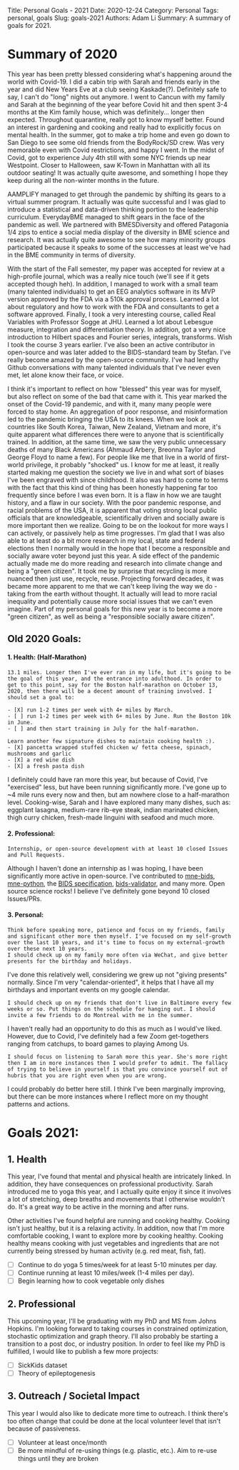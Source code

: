 Title: Personal Goals - 2021
Date: 2020-12-24
Category: Personal
Tags: personal, goals
Slug: goals-2021
Authors: Adam Li
Summary: A summary of goals for 2021.

# Summary of 2020
This year has been pretty blessed considering what's happening around the world with Covid-19. 
I did a cabin trip with Sarah and friends early in the year and did New Years Eve at a club seeing Kaskade(?). 
Definitely safe to say, I can't do "long" nights out anymore. 
I went to Cancun with my family and Sarah at the beginning of the year before Covid hit and 
then spent 3-4 months at the Kim family house, which was definitely... longer then expected. 
Throughout quarantine, really got to know myself better. Found an interest in gardening and 
cooking and really had to explicitly focus on mental health. In the summer, got to make a trip home 
and even go down to San Diego to see some old friends from the BodyRock/SD crew. Was very memorable 
even with Covid restrictions, and happy I went. In the midst of Covid, got to experience 
July 4th still with some NYC friends up near Westpoint. Closer to Halloween, 
saw K-Town in Manhattan with all its outdoor seating! It was actually quite awesome, 
and something I hope they keep during all the non-winter months in the future. 

AAMPLIFY managed to get through the pandemic by shifting its gears to a virtual 
summer program. It actually was quite successful and I was glad to introduce a 
statistical and data-driven thinking portion to the leadership curriculum. EverydayBME
managed to shift gears in the face of the pandemic as well. We partnered with BMESDiversity and 
offered Patagonia 1/4 zips to entice a social media display of the diversity in BME 
science and research. It was actually quite awesome to see how many minority groups 
participated because it speaks to some of the successes at least we've had in the BME
community in terms of diversity.

With the start of the Fall semester, my paper was accepted for
review at a high-profile journal, which was a really nice touch (we'll see 
if it gets accepted though heh). In addition, I managed to work with a 
small team (many talented individuals) to get an EEG analytics software in 
its MVP version approved by the FDA via a 510k approval process. Learned a lot about 
regulatory and how to work with the FDA and consultants to get a software approved. Finally, 
I took a very interesting course, called Real Variables with Professor Sogge at JHU. Learned a lot 
about Lebesgue measure, integration and differentiation theory. In addition, got a 
very nice introduction to Hilbert spaces and Fourier series, integrals, transforms. 
Wish I took the course 3 years earlier. I've also been an active contributor in open-source 
and was later added to the BIDS-standard team by Stefan. I've really become amazed by 
the open-source community. I've had lengthy Github conversations with many talented individuals 
that I've never even met, let alone know their face, or voice.

I think it's important to reflect on how "blessed" this year was for myself, but also 
reflect on some of the bad that came with it. This year marked the onset of the Covid-19 
pandemic, and with it, many many people were forced to stay home. An aggregation of poor response, 
and misinformation led to the pandemic bringing the USA to its knees. When we look at countries 
like South Korea, Taiwan, New Zealand, Vietnam and more, it's quite apparent what differences there 
were to anyone that is scientifically trained. In addition, at the same time, we saw the 
very public unnecessary deaths of many Black Americans (Ahmaud Arbery, Breonna Taylor and George Floyd 
to name a few). For people like me that live in a world of first-world privilege, it probably 
"shocked" us. I know for me at least, it really started making me question the society we live in and 
what sort of biases I've been engraved with since childhood. It also was hard to come to terms with 
the fact that this kind of thing has been honestly happening far too frequently since before I 
was even born. It is a flaw in how we are taught history, and a flaw in our society. 
With the poor pandemic response, and racial problems of the USA, it is apparent that 
voting strong local public officials that are knowledgeable, scientifically driven and 
socially aware is more important then we realize. Going to be on the lookout for more ways I can 
actively, or passively help as time progresses. I'm glad that I was also able to at least do a bit 
more research in my local, state and federal elections then I normally would in the hope that I become 
a responsible and socially aware voter beyond just this year. A side effect of the pandemic actually 
made me do more reading and research into climate change and being a "green citizen". It 
took me by surprise that recycling is more nuanced then just use, recycle, reuse. Projecting 
forward decades, it was became more apparent to me that we can't keep living the way we do - 
taking from the earth without thought. It actually will lead to more racial inequality and 
potentially cause more social issues that we can't even imagine. Part of my personal 
goals for this new year is to become a more "green citizen", as well as being a 
"responsible socially aware citizen".

## Old 2020 Goals:
#### 1. Health: (Half-Marathon)
    13.1 miles. Longer then I've ever ran in my life, but it's going to be the goal of this year, and the entrance into adulthood. In order to get to this point, say for the Boston half-marathon on October 13, 2020, then there will be a decent amount of training involved. I should set a goal to:
    
    - [X] run 1-2 times per week with 4+ miles by March. 
    - [ ] run 1-2 times per week with 6+ miles by June. Run the Boston 10k in June.
    - [ ] and then start training in July for the half-marathon.
    
    Learn another few signature dishes to maintain cooking health :).
    - [X] pancetta wrapped stuffed chicken w/ fetta cheese, spinach, mushrooms and garlic
    - [X] a red wine dish
    - [X] a fresh pasta dish

I definitely could have ran more this year, but because of Covid, I've "exercised" less, but 
have been running significantly more. I've gone up to ~4 mile runs every now and then, but 
am nowhere close to a half-marathon level. Cooking-wise, Sarah and I have explored 
many many dishes, such as: eggplant lasagna, medium-rare rib-eye steak, indian marinated chicken, 
thigh curry chicken, fresh-made linguini with seafood and much more.

#### 2. Professional:
    Internship, or open-source development with at least 10 closed Issues and Pull Requests.

Although I haven't done an internship as I was hoping, I have been significantly more active 
in open-source. I've contributed to [mne-bids](https://github.com/mne-tools/mne-bids), [mne-python](https://github.com/mne-tools/mne-python),
the [BIDS specification](https://github.com/bids-standard/bids-specification), [bids-validator](https://github.com/bids-standard/bids-validator), 
and many more. Open source science rocks! I believe I've definitely gone beyond 10 closed Issues/PRs.

#### 3. Personal:
    Think before speaking more, patience and focus on my friends, family and significant other more then myself. I've focused on my self-growth over the last 10 years, and it's time to focus on my external-growth over these next 10 years.
    I should check up on my family more often via WeChat, and give better presents for the birthday and holidays.

I've done this relatively well, considering we grew up not "giving presents" normally. 
Since I'm very "calendar-oriented", it helps that I have all my birthdays and important events 
on my google calendar.

    I should check up on my friends that don't live in Baltimore every few weeks or so. Put things on the schedule for hanging out. I should invite a few friends to do Montreal with me in the summer.

I haven't really had an opportunity to do this as much as I would've liked. However, 
due to Covid, I've definitely had a few Zoom get-togethers ranging from catchups, to board games
to playing Among Us.

    I should focus on listening to Sarah more this year. She's more right then I am in more instances then I would prefer to admit. The fallacy of trying to believe in yourself is that you convince yourself out of hubris that you are right even when you are wrong. 

I could probably do better here still. I think I've been marginally improving, but there 
can be more instances where I reflect more on my thought patterns and actions.


# Goals 2021:
## 1. Health
This year, I've found that mental and physical health are intricately linked. In addition, they 
have consequences on professional productivity. Sarah introduced me to yoga this year, and I 
actually quite enjoy it since it involves a lot of stretching, deep breaths and movements 
that I otherwise wouldn't do. It's a great way to be active in the morning and after runs.

Other activities I've found helpful are running and cooking healthy. Cooking isn't just healthy, 
but it is a relaxing activity. In addition, now that I'm more comfortable cooking, I want 
to explore more by cooking healthy. Cooking healthy means cooking with just vegetables and 
ingredients that are not currently being stressed by human activity (e.g. red meat, 
fish, fat).

- [ ] Continue to do yoga 5 times/week for at least 5-10 minutes per day.
- [ ] Continue running at least 10 miles/week (1-4 miles per day).
- [ ] Begin learning how to cook vegetable only dishes

## 2. Professional
This upcoming year, I'll be graduating with my PhD and MS from Johns Hopkins. 
I'm looking forward to taking courses in constrained optimization, stochastic 
optimization and graph theory. I'll also probably be starting a transition to a 
post doc, or industry position. In order to feel like my PhD is fulfilled, I would 
like to publish a few more projects:

- [ ] SickKids dataset
- [ ] Theory of epileptogenesis

## 3. Outreach / Societal Impact
This year I would also like to dedicate more time to outreach. I think there's 
too often change that could be done at the local volunteer level that isn't because 
of passiveness.

- [ ] Volunteer at least once/month
- [ ] Be more mindful of re-using things (e.g. plastic, etc.). Aim to re-use things 
until they are broken